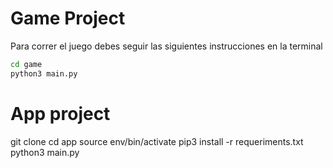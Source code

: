 # Game Project

Para correr el juego debes seguir las siguientes instrucciones en la terminal

```sh
cd game
python3 main.py
```

# App project

git clone
cd app
source env/bin/activate
pip3 install -r requeriments.txt
python3 main.py
```
